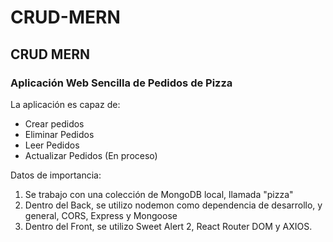 # CRUD-MERN

## CRUD MERN
### Aplicación Web Sencilla de Pedidos de Pizza
La aplicación es capaz de:

- Crear pedidos
- Eliminar Pedidos
- Leer Pedidos
- Actualizar Pedidos (En proceso)

Datos de importancia:

1. Se trabajo con una colección de MongoDB local, llamada "pizza"
2. Dentro del Back, se utilizo nodemon como dependencia de desarrollo, y general, CORS, Express y Mongoose
3. Dentro del Front, se utilizo Sweet Alert 2, React Router DOM y AXIOS.

